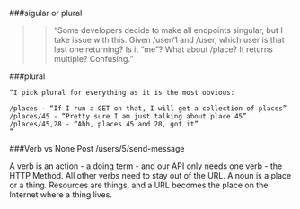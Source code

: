 
###sigular or plural
>>“Some developers decide to make all endpoints singular, but I take issue with this. Given /user/1 and /user, which user is that last one returning? Is it “me”? What about /place? It returns multiple? Confusing.”



###plural
```
“I pick plural for everything as it is the most obvious:

/places - “If I run a GET on that, I will get a collection of places”
/places/45 - “Pretty sure I am just talking about place 45”
/places/45,28 - “Ahh, places 45 and 28, got it”
”
```


###Verb vs None
Post /users/5/send-message

A verb is an action - a doing term - and our API only needs one verb - the HTTP Method. All other verbs need to stay out of the URL.
A noun is a place or a thing. Resources are things, and a URL becomes the place on the Internet where a thing lives.

